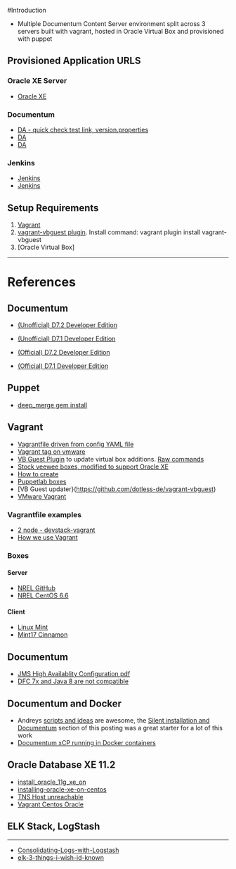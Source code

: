 #Introduction

+ Multiple Documentum Content Server environment split across 3 servers built with vagrant, hosted in Oracle Virtual Box and provisioned with puppet

## Provisioned Application URLS

### Oracle XE Server
+ [Oracle XE](http://127.0.0.1:8080/apex/f?p=4950:1)

### Documentum
+ [DA - quick check test link, version.properties](http://127.0.0.1:8081/da/version.properties)
+ [DA](http://127.0.0.1:8081/da)
+ [DA](http://appsservr:8080/da)

### Jenkins
+ [Jenkins](http://127.0.0.1:8081/jenkins)
+ [Jenkins](http://appsservr:8080/jenkins)

## Setup Requirements
1. [Vagrant](https://community.emc.com/people/aldago-zF7Lc/blog/2015/02/18/unofficial-d72-developer-edition)
1. [vagrant-vbguest plugin](https://github.com/dotless-de/vagrant-vbguest). Install command: vagrant plugin install vagrant-vbguest
1. [Oracle Virtual Box]


--------------------
# References
## Documentum

+ [(Unofficial) D7.2 Developer Edition](https://community.emc.com/people/aldago-zF7Lc/blog/2015/02/18/unofficial-d72-developer-edition)
+ [(Unofficial) D7.1 Developer Edition](https://community.emc.com/people/aldago-zF7Lc/blog/2014/01/30/unofficial-d71-developer-edition)

+ [(Official) D7.2 Developer Edition](https://community.emc.com/community/edn/documentum/blog/2015/11/21/documentum-72-developer-edition)
+ [(Official) D7.1 Developer Edition](https://community.emc.com/community/edn/documentum/blog/2014/03/20/new-documentum-developer-edition-meets-open-source)

## Puppet

+ [deep_merge gem install](http://guides.rubygems.org/rubygems-basics/#installing-gems)

## Vagrant

+ [Vagrantfile driven from config YAML file](https://github.com/openstack-dev/devstack-vagrant)
+ [Vagrant tag on vmware](http://blogs.vmware.com/openstack/tag/vagrant/)
+ [VB Guest Plugin](https://github.com/dotless-de/vagrant-vbguest) to update virtual box additions. [Raw commands](https://gist.github.com/fernandoaleman/5083680)
+ [Stock veewee boxes, modified to support Oracle XE](https://github.com/stlhrt/vagrant-boxes)
+ [How to create](https://github.com/ckan/ckan/wiki/How-to-Create-a-CentOS-Vagrant-Base-Box)
+ [Puppetlab boxes](https://github.com/puppetlabs/puppet-vagrant-boxes)
+ [VB Guest updater}(https://github.com/dotless-de/vagrant-vbguest)
+ [VMware Vagrant](http://blogs.vmware.com/openstack/tag/vagrant)

### Vagrantfile examples
+ [2 node - devstack-vagrant](https://github.com/openstack-dev/devstack-vagrant/blob/master/Vagrantfile)
+ [How we use Vagrant](http://blog.lusis.org/blog/2012/12/17/how-we-vagrant)


### Boxes
#### Server

+ [NREL GitHub](https://github.com/NREL/vagrant-boxes)
+ [NREL CentOS 6.6](https://atlas.hashicorp.com/nrel/boxes/CentOS-6.6-x86_64)

#### Client
+ [Linux Mint](https://atlas.hashicorp.com/boxes/search?utf8=%E2%9C%93&sort=&provider=virtualbox&q=linux+mint)
+ [Mint17 Cinnamon](https://atlas.hashicorp.com/npalm/boxes/mint17-amd64-cinnamon)

## Documentum

+ [JMS High Availablity Configuration pdf](https://uk.emc.com/collateral/white-papers/h12673-wp-pdf-documentum-java-method-server-high-availablity-configuration.pdf)
+ [DFC 7x and Java 8 are not compatible](https://community.emc.com/message/889230)

## Documentum and Docker

+ Andreys [scripts and ideas](https://github.com/andreybpanfilov/dctm/tree/master/docker) are awesome, the [Silent installation and Documentum](http://blog.documentum.pro/2014/08/09/docker-and-documentum-part-ii/) section of this posting was a great starter for a lot of this work
+ [Documentum xCP running in Docker containers](https://github.com/jppop/dctm-docker)

## Oracle Database XE 11.2

+ [install_oracle_11g_xe_on](http://www.davidghedini.com/pg/entry/install_oracle_11g_xe_on)
+ [installing-oracle-xe-on-centos](https://mikesmithers.wordpress.com/2015/03/01/installing-oracle-xe-on-centos)
+ [TNS Host unreachable](http://haridba7.blogspot.co.uk/2013/01/tnsdestination-host-unreachable.html)
+ [Vagrant Centos Oracle](https://github.com/ismaild/vagrant-centos-oracle/blob/master/provisioning/oracle-xe.yml)

## ELK Stack, LogStash
--------------------
+ [Consolidating-Logs-with-Logstash](http://www.linux-magazine.com/Online/Features/Consolidating-Logs-with-Logstash)
+ [elk-3-things-i-wish-id-known](http://blog.scottlogic.com/2014/12/19/elk-3-things-i-wish-id-known.html)

